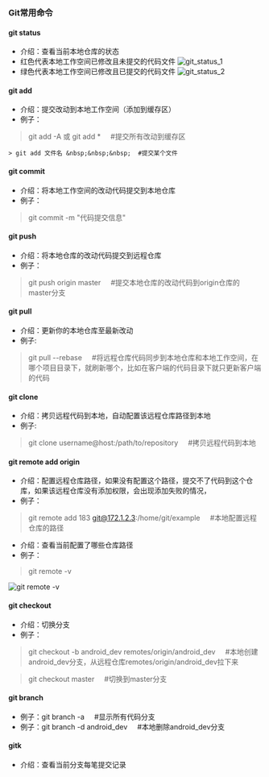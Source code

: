 ### Git常用命令

#### git status
- 介绍：查看当前本地仓库的状态
- 红色代表本地工作空间已修改且未提交的代码文件
![](/{{site.images}}/git/git_status.tiff 'git_status_1')
- 绿色代表本地工作空间已修改且已提交的代码文件
![](/{{site.images}}/git/git_status2.tiff 'git_status_2')

#### git add
- 介绍：提交改动到本地工作空间（添加到缓存区）
- 例子：
> git add -A 或 git add *  &nbsp;&nbsp;&nbsp;  #提交所有改动到缓存区

    > git add 文件名 &nbsp;&nbsp;&nbsp;  #提交某个文件

#### git commit
- 介绍：将本地工作空间的改动代码提交到本地仓库
- 例子：
> git commit -m "代码提交信息" 

#### git push
- 介绍：将本地仓库的改动代码提交到远程仓库
- 例子：
> git push origin master &nbsp;&nbsp;&nbsp; #提交本地仓库的改动代码到origin仓库的master分支

#### git pull
- 介绍：更新你的本地仓库至最新改动
- 例子:
> git pull --rebase &nbsp;&nbsp;&nbsp;  #将远程仓库代码同步到本地仓库和本地工作空间，在哪个项目目录下，就刷新哪个，比如在客户端的代码目录下就只更新客户端的代码

#### git clone
- 介绍：拷贝远程代码到本地，自动配置该远程仓库路径到本地
- 例子:
> git clone username@host:/path/to/repository &nbsp;&nbsp;&nbsp;  #拷贝远程代码到本地

#### git remote add origin <server>
- 介绍：配置远程仓库路径，如果没有配置这个路径，提交不了代码到这个仓库，如果该远程仓库没有添加权限，会出现添加失败的情况，
- 例子：
> git remote add 183 git@172.1.2.3:/home/git/example &nbsp;&nbsp;&nbsp; #本地配置远程仓库的路径
- 介绍：查看当前配置了哪些仓库路径
- 例子：
> git remote -v

![](/{{site.images}}/git/git_remote.tiff 'git remote -v')

#### git checkout
- 介绍：切换分支
- 例子：
> git checkout -b android_dev remotes/origin/android_dev &nbsp;&nbsp;&nbsp;  #本地创建android_dev分支，从远程仓库remotes/origin/android_dev拉下来

> git checkout master &nbsp;&nbsp;&nbsp;  #切换到master分支

#### git branch
- 例子：git branch -a &nbsp;&nbsp;&nbsp;  #显示所有代码分支
- 例子：git branch -d android_dev &nbsp;&nbsp;&nbsp;  #本地删除android_dev分支 

#### gitk
- 介绍：查看当前分支每笔提交记录


